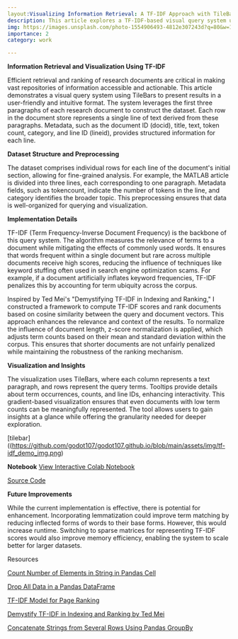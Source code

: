 ```yaml
---
layout:Visualizing Information Retrieval: A TF-IDF Approach with TileBars
description: This article explores a TF-IDF-based visual query system using TileBars to retrieve and rank research documents efficiently. By leveraging metadata and the first three paragraphs of each document, it combines preprocessing, normalization, and intuitive visualizations to present relevant results. Future improvements, including lemmatization and sparse matrices, are also discussed.
img: https://images.unsplash.com/photo-1554906493-4812e307243d?q=80&w=1972&auto=format&fit=crop&ixlib=rb-4.0.3&ixid=M3wxMjA3fDB8MHxwaG90by1wYWdlfHx8fGVufDB8fHx8fA%3D%3D
importance: 2
category: work

---
```


**Information Retrieval and Visualization Using TF-IDF**

Efficient retrieval and ranking of research documents are critical in making vast repositories of information accessible and actionable. This article demonstrates a visual query system using TileBars to present results in a user-friendly and intuitive format. The system leverages the first three paragraphs of each research document to construct the dataset. Each row in the document store represents a single line of text derived from these paragraphs. Metadata, such as the document ID (docid), title, text, token count, category, and line ID (lineid), provides structured information for each line.

**Dataset Structure and Preprocessing**

The dataset comprises individual rows for each line of the document's initial section, allowing for fine-grained analysis. For example, the MATLAB article is divided into three lines, each corresponding to one paragraph. Metadata fields, such as tokencount, indicate the number of tokens in the line, and category identifies the broader topic. This preprocessing ensures that data is well-organized for querying and visualization.

**Implementation Details**

TF-IDF (Term Frequency-Inverse Document Frequency) is the backbone of this query system. The algorithm measures the relevance of terms to a document while mitigating the effects of commonly used words. It ensures that words frequent within a single document but rare across multiple documents receive high scores, reducing the influence of techniques like keyword stuffing often used in search engine optimization scams. For example, if a document artificially inflates keyword frequencies, TF-IDF penalizes this by accounting for term ubiquity across the corpus.

Inspired by Ted Mei's "Demystifying TF-IDF in Indexing and Ranking," I constructed a framework to compute TF-IDF scores and rank documents based on cosine similarity between the query and document vectors. This approach enhances the relevance and context of the results. To normalize the influence of document length, z-score normalization is applied, which adjusts term counts based on their mean and standard deviation within the corpus. This ensures that shorter documents are not unfairly penalized while maintaining the robustness of the ranking mechanism.

**Visualization and Insights**

The visualization uses TileBars, where each column represents a text paragraph, and rows represent the query terms. Tooltips provide details about term occurrences, counts, and line IDs, enhancing interactivity. This gradient-based visualization ensures that even documents with low term counts can be meaningfully represented. The tool allows users to gain insights at a glance while offering the granularity needed for deeper exploration.

[tilebar]((https://github.com/godot107/godot107.github.io/blob/main/assets/img/tf-idf_demo_img.png)


**Notebook**
[View Interactive Colab Notebook](https://colab.research.google.com/drive/1ffjWWK-XXGChGaaE4gx71aSNWl8GuOs2#scrollTo=3P6JpjlIw_Tp)

<a href = "https://github.com/godot107/tf-idf-app">Source Code</a>

**Future Improvements**

While the current implementation is effective, there is potential for enhancement. Incorporating lemmatization could improve term matching by reducing inflected forms of words to their base forms. However, this would increase runtime. Switching to sparse matrices for representing TF-IDF scores would also improve memory efficiency, enabling the system to scale better for larger datasets.

Resources

<a href = "https://stackoverflow.com/questions/58988394/count-number-of-elements-in-string-in-pandas-cell">Count Number of Elements in String in Pandas Cell</a>

<a href = "https://stackoverflow.com/questions/39173992/drop-all-data-in-a-pandas-dataframe">Drop All Data in a Pandas DataFrame</a>

<a href = "https://www.geeksforgeeks.org/tf-idf-model-for-page-ranking/">TF-IDF Model for Page Ranking</a>

<a href = "https://ted-mei.medium.com/demystify-tf-idf-in-indexing-and-ranking-5c3ae88c3fa0">Demystify TF-IDF in Indexing and Ranking by Ted Mei</a>

<a href = "https://stackoverflow.com/questions/27298178/concatenate-strings-from-several-rows-using-pandas-groupby">Concatenate Strings from Several Rows Using Pandas GroupBy</a>

